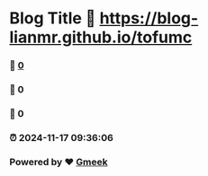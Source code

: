 # Blog Title :link: https://blog-lianmr.github.io/tofumc 
### :page_facing_up: [0](https://blog-lianmr.github.io/tofumc/tag.html) 
### :speech_balloon: 0 
### :hibiscus: 0 
### :alarm_clock: 2024-11-17 09:36:06 
### Powered by :heart: [Gmeek](https://github.com/Meekdai/Gmeek)
